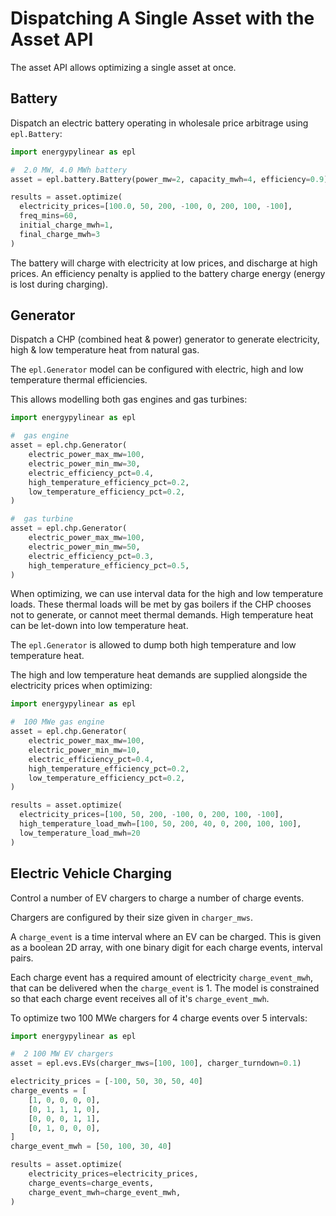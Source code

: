 # Dispatching A Single Asset with the Asset API

The asset API allows optimizing a single asset at once.

## Battery

Dispatch an electric battery operating in wholesale price arbitrage using `epl.Battery`:

```python
import energypylinear as epl

#  2.0 MW, 4.0 MWh battery
asset = epl.battery.Battery(power_mw=2, capacity_mwh=4, efficiency=0.9)

results = asset.optimize(
  electricity_prices=[100.0, 50, 200, -100, 0, 200, 100, -100],
  freq_mins=60,
  initial_charge_mwh=1,
  final_charge_mwh=3
)
```

The battery will charge with electricity at low prices, and discharge at high prices.  An efficiency penalty is applied to the battery charge energy (energy is lost during charging).

## Generator

Dispatch a CHP (combined heat & power) generator to generate electricity, high & low temperature heat from natural gas.

The `epl.Generator` model can be configured with electric, high and low temperature thermal efficiencies. 

This allows modelling both gas engines and gas turbines:

```python
import energypylinear as epl

#  gas engine
asset = epl.chp.Generator(
    electric_power_max_mw=100,
    electric_power_min_mw=30,
    electric_efficiency_pct=0.4,
    high_temperature_efficiency_pct=0.2,
    low_temperature_efficiency_pct=0.2,
)

#  gas turbine
asset = epl.chp.Generator(
    electric_power_max_mw=100,
    electric_power_min_mw=50,
    electric_efficiency_pct=0.3,
    high_temperature_efficiency_pct=0.5,
)
```

When optimizing, we can use interval data for the high and low temperature loads.  These thermal loads will be met by gas boilers if the CHP chooses not to generate, or cannot meet thermal demands.  High temperature heat can be let-down into low temperature heat.

The `epl.Generator` is allowed to dump both high temperature and low temperature heat.

The high and low temperature heat demands are supplied alongside the electricity prices when optimizing:

```python
import energypylinear as epl

#  100 MWe gas engine
asset = epl.chp.Generator(
    electric_power_max_mw=100,
    electric_power_min_mw=10,
    electric_efficiency_pct=0.4,
    high_temperature_efficiency_pct=0.2,
    low_temperature_efficiency_pct=0.2,
)

results = asset.optimize(
  electricity_prices=[100, 50, 200, -100, 0, 200, 100, -100],
  high_temperature_load_mwh=[100, 50, 200, 40, 0, 200, 100, 100],
  low_temperature_load_mwh=20
)
```

## Electric Vehicle Charging

Control a number of EV chargers to charge a number of charge events.  

Chargers are configured by their size given in `charger_mws`.  

A `charge_event` is a time interval where an EV can be charged.  This is given as a boolean 2D array, with one binary digit for each charge events, interval pairs.

Each charge event has a required amount of electricity `charge_event_mwh`, that can be delivered when the `charge_event` is 1.  The model is constrained so that each charge event receives all of it's `charge_event_mwh`.

To optimize two 100 MWe chargers for 4 charge events over 5 intervals:

```python
import energypylinear as epl

#  2 100 MW EV chargers
asset = epl.evs.EVs(charger_mws=[100, 100], charger_turndown=0.1)

electricity_prices = [-100, 50, 30, 50, 40]
charge_events = [
    [1, 0, 0, 0, 0],
    [0, 1, 1, 1, 0],
    [0, 0, 0, 1, 1],
    [0, 1, 0, 0, 0],
]
charge_event_mwh = [50, 100, 30, 40]

results = asset.optimize(
    electricity_prices=electricity_prices,
    charge_events=charge_events,
    charge_event_mwh=charge_event_mwh,
)
```


